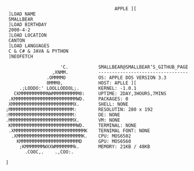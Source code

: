                                             APPLE ][
     ]LOAD NAME
     SMALLBEAR
     ]LOAD BIRTHDAY
     2000-4-2
     ]LOAD LOCATION
     CANTON
     ]LOAD LANGUAGES
     C & C# & JAVA & PYTHON
     ]NEOFETCH
        
                        'C.           SMALLBEAR@SMALLBEAR‘S_GITHUB_PAGE
                     ,XNMM.           ---------------------------------
                   .OMMMMO            OS: APPLE DOS VERSION 3.3
                   0MMM0,             HOST: APLLE ][
         .;LODDO:' LOOLLODDOL;.       KERNEL: -1.0.1
       CKMMMMMMMMMMNWMMMMMMMMMM0:     UPTIME: 2DAY,3HOURS,7MINS
     .KMMMMMMMMMMMMMMMMMMMMMMMWD.     PACKAGES: 0
     XMMMMMMMMMMMMMMMMMMMMMMMX.       SHELL: NONE
    ;MMMMMMMMMMMMMMMMMMMMMMMM:        RESOLUTIN: 280 x 192
    :MMMMMMMMMMMMMMMMMMMMMMMM:        DE: NONE
    .MMMMMMMMMMMMMMMMMMMMMMMMX.       VM: NONE
     KMMMMMMMMMMMMMMMMMMMMMMMMWD.     TERMINAL: NONE
     .XMMMMMMMMMMMMMMMMMMMMMMMMMMK    TERNIMAL FONT: NONE
      .XMMMMMMMMMMMMMMMMMMMMMMMMK.    CPU: MOS6502
        KMMMMMMMMMMMMMMMMMMMMMMD      GPU: MOS6560
         ;KMMMMMMMWXXWMMMMMMMk.       MEMORY: 21KB / 48KB
           .COOC,.    .,COO:.       

    ]
